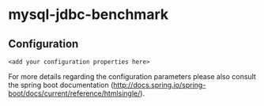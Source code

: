 # mysql-jdbc-benchmark

## Configuration

```
<add your configuration properties here>
```

For more details regarding the configuration parameters please also consult the spring boot documentation (http://docs.spring.io/spring-boot/docs/current/reference/htmlsingle/).


